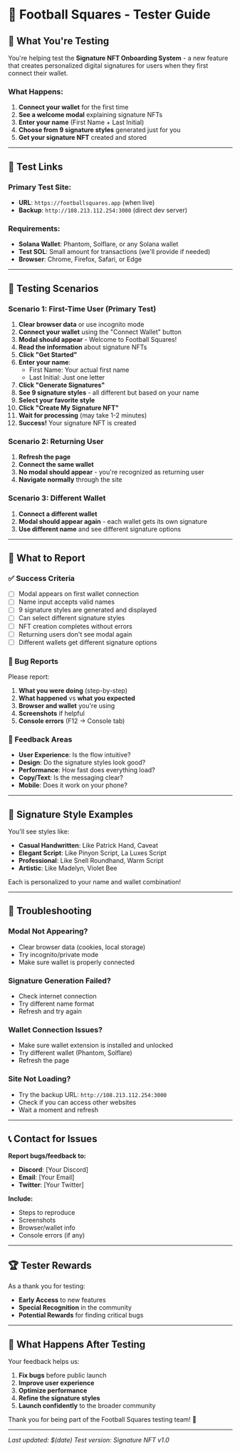# 🏈 Football Squares - Tester Guide

## 🎯 **What You're Testing**

You're helping test the **Signature NFT Onboarding System** - a new feature that creates personalized digital signatures for users when they first connect their wallet.

### **What Happens:**

1. **Connect your wallet** for the first time
2. **See a welcome modal** explaining signature NFTs
3. **Enter your name** (First Name + Last Initial)
4. **Choose from 9 signature styles** generated just for you
5. **Get your signature NFT** created and stored

---

## 🔗 **Test Links**

### **Primary Test Site:**

- **URL**: `https://footballsquares.app` (when live)
- **Backup**: `http://108.213.112.254:3000` (direct dev server)

### **Requirements:**

- **Solana Wallet**: Phantom, Solflare, or any Solana wallet
- **Test SOL**: Small amount for transactions (we'll provide if needed)
- **Browser**: Chrome, Firefox, Safari, or Edge

---

## 🧪 **Testing Scenarios**

### **Scenario 1: First-Time User (Primary Test)**

1. **Clear browser data** or use incognito mode
2. **Connect your wallet** using the "Connect Wallet" button
3. **Modal should appear** - Welcome to Football Squares!
4. **Read the information** about signature NFTs
5. **Click "Get Started"**
6. **Enter your name**:
   - First Name: Your actual first name
   - Last Initial: Just one letter
7. **Click "Generate Signatures"**
8. **See 9 signature styles** - all different but based on your name
9. **Select your favorite style**
10. **Click "Create My Signature NFT"**
11. **Wait for processing** (may take 1-2 minutes)
12. **Success!** Your signature NFT is created

### **Scenario 2: Returning User**

1. **Refresh the page**
2. **Connect the same wallet**
3. **No modal should appear** - you're recognized as returning user
4. **Navigate normally** through the site

### **Scenario 3: Different Wallet**

1. **Connect a different wallet**
2. **Modal should appear again** - each wallet gets its own signature
3. **Use different name** and see different signature options

---

## 📝 **What to Report**

### **✅ Success Criteria**

- [ ] Modal appears on first wallet connection
- [ ] Name input accepts valid names
- [ ] 9 signature styles are generated and displayed
- [ ] Can select different signature styles
- [ ] NFT creation completes without errors
- [ ] Returning users don't see modal again
- [ ] Different wallets get different signature options

### **🐛 Bug Reports**

Please report:

1. **What you were doing** (step-by-step)
2. **What happened** vs **what you expected**
3. **Browser and wallet** you're using
4. **Screenshots** if helpful
5. **Console errors** (F12 → Console tab)

### **💭 Feedback Areas**

- **User Experience**: Is the flow intuitive?
- **Design**: Do the signature styles look good?
- **Performance**: How fast does everything load?
- **Copy/Text**: Is the messaging clear?
- **Mobile**: Does it work on your phone?

---

## 🎨 **Signature Style Examples**

You'll see styles like:

- **Casual Handwritten**: Like Patrick Hand, Caveat
- **Elegant Script**: Like Pinyon Script, La Luxes Script
- **Professional**: Like Snell Roundhand, Warm Script
- **Artistic**: Like Madelyn, Violet Bee

Each is personalized to your name and wallet combination!

---

## 🔧 **Troubleshooting**

### **Modal Not Appearing?**

- Clear browser data (cookies, local storage)
- Try incognito/private mode
- Make sure wallet is properly connected

### **Signature Generation Failed?**

- Check internet connection
- Try different name format
- Refresh and try again

### **Wallet Connection Issues?**

- Make sure wallet extension is installed and unlocked
- Try different wallet (Phantom, Solflare)
- Refresh the page

### **Site Not Loading?**

- Try the backup URL: `http://108.213.112.254:3000`
- Check if you can access other websites
- Wait a moment and refresh

---

## 📞 **Contact for Issues**

**Report bugs/feedback to:**

- **Discord**: [Your Discord]
- **Email**: [Your Email]
- **Twitter**: [Your Twitter]

**Include:**

- Steps to reproduce
- Screenshots
- Browser/wallet info
- Console errors (if any)

---

## 🏆 **Tester Rewards**

As a thank you for testing:

- **Early Access** to new features
- **Special Recognition** in the community
- **Potential Rewards** for finding critical bugs

---

## 🚀 **What Happens After Testing**

Your feedback helps us:

1. **Fix bugs** before public launch
2. **Improve user experience**
3. **Optimize performance**
4. **Refine the signature styles**
5. **Launch confidently** to the broader community

Thank you for being part of the Football Squares testing team! 🙏

---

_Last updated: $(date)_
_Test version: Signature NFT v1.0_
